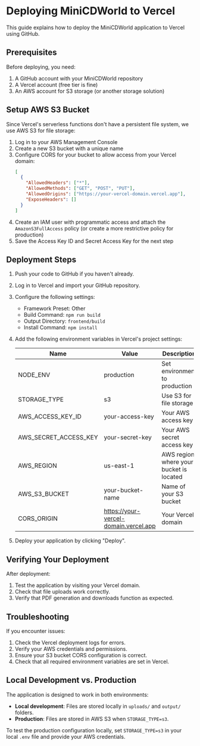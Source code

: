 # Deploying MiniCDWorld to Vercel

This guide explains how to deploy the MiniCDWorld application to Vercel using GitHub.

## Prerequisites

Before deploying, you need:

1. A GitHub account with your MiniCDWorld repository
2. A Vercel account (free tier is fine)
3. An AWS account for S3 storage (or another storage solution)

## Setup AWS S3 Bucket

Since Vercel's serverless functions don't have a persistent file system, we use AWS S3 for file storage:

1. Log in to your AWS Management Console
2. Create a new S3 bucket with a unique name
3. Configure CORS for your bucket to allow access from your Vercel domain:
   ```json
   [
     {
       "AllowedHeaders": ["*"],
       "AllowedMethods": ["GET", "POST", "PUT"],
       "AllowedOrigins": ["https://your-vercel-domain.vercel.app"],
       "ExposeHeaders": []
     }
   ]
   ```
4. Create an IAM user with programmatic access and attach the `AmazonS3FullAccess` policy (or create a more restrictive policy for production)
5. Save the Access Key ID and Secret Access Key for the next step

## Deployment Steps

1. Push your code to GitHub if you haven't already.

2. Log in to Vercel and import your GitHub repository.

3. Configure the following settings:
   - Framework Preset: Other
   - Build Command: `npm run build`
   - Output Directory: `frontend/build`
   - Install Command: `npm install`

4. Add the following environment variables in Vercel's project settings:

   | Name | Value | Description |
   |------|-------|-------------|
   | NODE_ENV | production | Set environment to production |
   | STORAGE_TYPE | s3 | Use S3 for file storage |
   | AWS_ACCESS_KEY_ID | your-access-key | Your AWS access key |
   | AWS_SECRET_ACCESS_KEY | your-secret-key | Your AWS secret access key |
   | AWS_REGION | us-east-1 | AWS region where your bucket is located |
   | AWS_S3_BUCKET | your-bucket-name | Name of your S3 bucket |
   | CORS_ORIGIN | https://your-vercel-domain.vercel.app | Your Vercel domain |

5. Deploy your application by clicking "Deploy".

## Verifying Your Deployment

After deployment:

1. Test the application by visiting your Vercel domain.
2. Check that file uploads work correctly.
3. Verify that PDF generation and downloads function as expected.

## Troubleshooting

If you encounter issues:

1. Check the Vercel deployment logs for errors.
2. Verify your AWS credentials and permissions.
3. Ensure your S3 bucket CORS configuration is correct.
4. Check that all required environment variables are set in Vercel.

## Local Development vs. Production

The application is designed to work in both environments:

- **Local development**: Files are stored locally in `uploads/` and `output/` folders.
- **Production**: Files are stored in AWS S3 when `STORAGE_TYPE=s3`.

To test the production configuration locally, set `STORAGE_TYPE=s3` in your local `.env` file and provide your AWS credentials. 